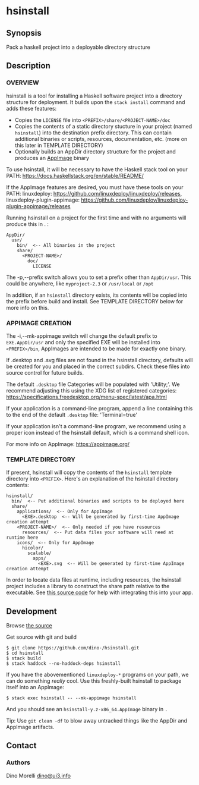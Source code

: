 # hsinstall


## Synopsis

Pack a haskell project into a deployable directory structure


## Description

### OVERVIEW

hsinstall is a tool for installing a Haskell software project into a directory
structure for deployment. It builds upon the `stack install` command and adds
these features:

- Copies the `LICENSE` file into `<PREFIX>/share/<PROJECT-NAME>/doc`
- Copies the contents of a static directory stucture in your project (named
  `hsinstall`) into the destination prefix directory. This can contain
  additional binaries or scripts, resources, documentation, etc. (more on this
  later in TEMPLATE DIRECTORY)
- Optionally builds an AppDir directory structure for the project and produces
  an [AppImage](https://appimage.org/) binary

To use hsinstall, it will be necessary to have the Haskell stack tool on your PATH:
https://docs.haskellstack.org/en/stable/README/

If the AppImage features are desired, you must have these tools on your PATH:
linuxdeploy: https://github.com/linuxdeploy/linuxdeploy/releases,
linuxdeploy-plugin-appimage: https://github.com/linuxdeploy/linuxdeploy-plugin-appimage/releases

Running hsinstall on a project for the first time and with no arguments will produce this in . :

    AppDir/
      usr/
        bin/  <-- All binaries in the project
        share/
          <PROJECT-NAME>/
            doc/
              LICENSE

The -p,--prefix switch allows you to set a prefix other than `AppDir/usr`. This
could be anywhere, like `myproject-2.3` or `/usr/local` or `/opt`

In addition, if an `hsinstall` directory exists, its contents will be copied
into the prefix before build and install. See TEMPLATE DIRECTORY below for more
info on this.

### APPIMAGE CREATION

The -i,--mk-appimage switch will change the default prefix to `EXE.AppDir/usr`
and only the specified EXE will be installed into `<PREFIX>/bin`, AppImages are
intended to be made for exactly one binary.

If .desktop and .svg files are not found in the hsinstall directory, defaults
will be created for you and placed in the correct subdirs. Check these files
into source control for future builds.

The default `.desktop` file Categories will be populated with 'Utility;'. We
recommend adjusting this using the XDG list of registered categories:
https://specifications.freedesktop.org/menu-spec/latest/apa.html

If your application is a command-line program, append a line containing this to
the end of the default `.desktop` file: 'Terminal=true'

If your application isn't a command-line program, we recommend using a proper
icon instead of the hsinstall default, which is a command shell icon.

For more info on AppImage: https://appimage.org/

### TEMPLATE DIRECTORY

If present, hsinstall will copy the contents of the `hsinstall` template
directory into `<PREFIX>`. Here's an explanation of the hsinstall directory
contents:

    hsinstall/
      bin/  <-- Put additional binaries and scripts to be deployed here
      share/
        applications/  <-- Only for AppImage
          <EXE>.desktop  <-- Will be generated by first-time AppImage creation attempt
        <PROJECT-NAME>/  <-- Only needed if you have resources
          resources/  <-- Put data files your software will need at runtime here
        icons/  <-- Only for AppImage
          hicolor/
            scalable/
              apps/
                <EXE>.svg  <-- Will be generated by first-time AppImage creation attempt

In order to locate data files at runtime, including resources, the hsinstall
project includes a library to construct the share path relative to the
executable. See [this source code](https://github.com/dino-/hsinstall/blob/master/src/lib/HSInstall/Paths.hs)
for help with integrating this into your app.


## Development

Browse [the source](https://github.com/dino-/hsinstall)

Get source with git and build

    $ git clone https://github.com/dino-/hsinstall.git
    $ cd hsinstall
    $ stack build
    $ stack haddock --no-haddock-deps hsinstall

If you have the abovementioned `linuxdeploy-*` programs on your path, we can do
something *really* cool. Use this freshly-built hsinstall to package itself
into an AppImage:

    $ stack exec hsinstall -- --mk-appimage hsinstall

And you should see an `hsinstall-y.z-x86_64.AppImage` binary in `.`

Tip: Use `git clean -df` to blow away untracked things like the AppDir and
AppImage artifacts.


## Contact

### Authors

Dino Morelli <dino@ui3.info>
